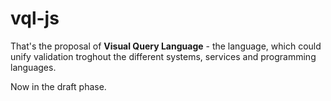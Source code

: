 # vql-js

That's the proposal of __Visual Query Language__ - the language, which could unify validation troghout the different systems, services and programming languages.

Now in the draft phase.
